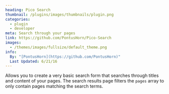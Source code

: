 ```yaml
---
heading: Pico Search
thumbnail: /plugins/images/thumbnails/plugin.png
categories:
  - plugin
  - developer
meta: Search through your pages
link: https://github.com/PontusHorn/Pico-Search
images:
  - /themes/images/fullsize/default_theme.png
info:
  By: "[PontusHorn](https://github.com/PontusHorn)"
  Last Updated: 6/21/16
---
```


Allows you to create a very basic search form that searches through titles and content of your pages. The search results page filters the `pages` array to only contain pages matching the search terms.
